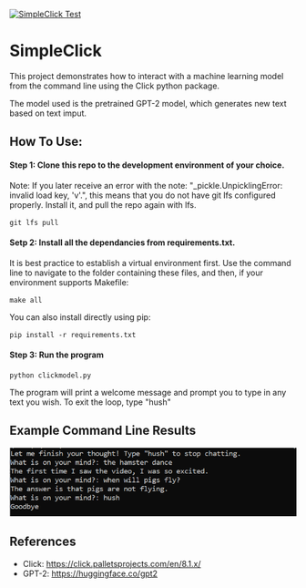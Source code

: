 [![SimpleClick Test](https://github.com/MRWilliamsGit/SimpleClick/actions/workflows/main.yml/badge.svg)](https://github.com/MRWilliamsGit/SimpleClick/actions/workflows/main.yml)

# SimpleClick

This project demonstrates how to interact with a machine learning model from the command line using the Click python package.

The model used is the pretrained GPT-2 model, which generates new text based on text imput.

## How To Use:

#### Step 1: Clone this repo to the development environment of your choice. 

Note: If you later receive an error with the note: "_pickle.UnpicklingError: invalid load key, 'v'.", this means that you do not have git lfs configured properly. Install it, and pull the repo again with lfs.

```
git lfs pull
```

#### Setp 2: Install all the dependancies from requirements.txt.

It is best practice to establish a virtual environment first. Use the command line to navigate to the folder containing these files, and then, if your environment supports Makefile:

```
make all
```

You can also install directly using pip:

```
pip install -r requirements.txt
```

#### Step 3: Run the program 

```
python clickmodel.py
```

The program will print a welcome message and prompt you to type in any text you wish. To exit the loop, type "hush"

## Example Command Line Results

!["Example"](https://github.com/MRWilliamsGit/SimpleClick/blob/main/example_screenshot.png?raw=true)

## References

- Click: https://click.palletsprojects.com/en/8.1.x/
- GPT-2: https://huggingface.co/gpt2
